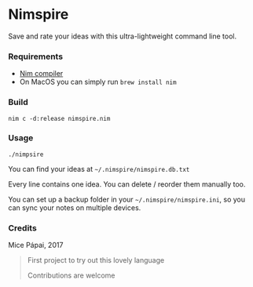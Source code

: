 # Nimspire

Save and rate your ideas with this ultra-lightweight command line tool.

### Requirements

- [Nim compiler](https://nim-lang.org/install.html)
- On MacOS you can simply run `brew install nim`

### Build

`nim c -d:release nimspire.nim`

### Usage

`./nimpsire`

You can find your ideas at `~/.nimspire/nimspire.db.txt`

Every line contains one idea. You can delete / reorder them manually too.

You can set up a backup folder in your `~/.nimspire/nimspire.ini`,
so you can sync your notes on multiple devices.

### Credits

Mice Pápai, 2017

> First project to try out this lovely language
> 
> Contributions are welcome
